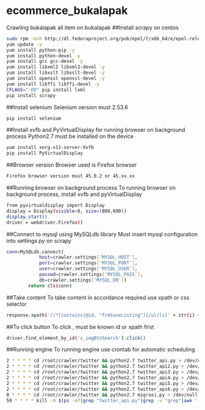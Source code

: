 # ecommerce_bukalapak
Crawling bukalapak all item on bukalapak
##Install scrapy on centos
```bash 
sudo rpm -Uvh http://dl.fedoraproject.org/pub/epel/7/x86_64/e/epel-release-7-5.noarch.rpm
yum update -y 
yum install python-pip -y 
yum install python-devel -y 
yum install gcc gcc-devel -y 
yum install libxml2 libxml2-devel -y 
yum install libxslt libxslt-devel -y 
yum install openssl openssl-devel -y 
yum install libffi libffi-devel -y 
CFLAGS="-O0" pip install lxml 
pip install scrapy 
```

##Install selenium
Selenium version must 2.53.6
```bash
pip install selenium
```
##Install xvfb and PyVirtualDisplay for running browser on background process
Python2.7 must be installed on the device
```bash
yum install xorg-x11-server-Xvfb 
pip install PyVirtualDisplay 
```
##Browser version
Browser used is Firefox browser
```bash
Firefox browser version must 45.0.2 or 45.xx.xx 
```
##Running browser on background process
To running browser on background process, install xvfb and pyVirtualDisplay
```bash
from pyvirtualdisplay import Display
display = Display(visible=0, size=(800,600)) 
display.start() 
driver = webdriver.Firefox() 
```
##Connect to mysql using MySQLdb library
Must insert mysql configuration into settings.py on scrapy </br>
```bash
conn=MySQLdb.connect(  
            host=crawler.settings['MYSQL_HOST'], 
            port=crawler.settings['MYSQL_PORT'], 
            user=crawler.settings['MYSQL_USER'],
            passwd=crawler.settings['MYSQL_PASS'],
            db=crawler.settings['MYSQL_DB'])
        return cls(conn)
```
##Take content
To take content in accordance required use xpath or css selector
```bash
response.xpath('//*[contains(@id, "frmSaveListing")]/ul/li[' + str(i) + ']//*[contains(@class, "article-right")]/span/text()').extract_first()
```
##To click button
To click , must be known id or xpath first
```bash
driver.find_element_by_id('s_imgBtnSearch').click()
```
##Running engine
To running engine use crontab for automatic scheduling
```bash
2 * * * * cd /root/crawler/twitter && python2.7 twitter_api.py > /dev/null 2>&1
2 * * * * cd /root/crawler/twitter && python2.7 twitter_api2.py > /dev/null 2>&1
2 * * * * cd /root/crawler/twitter && python2.7 twitter_api3.py > /dev/null 2>&1
2 * * * * cd /root/crawler/twitter && python2.7 twitter_api4.py > /dev/null 2>&1
2 * * * * cd /root/crawler/twitter && python2.7 twitter_api5.py > /dev/null 2>&1
2 * * * * cd /root/crawler/twitter && python2.7 twitter_api6.py > /dev/null 2>&1
8 * * * * cd /root/crawler/twitter && python2.7 migrasi.py > /dev/null 2>&1
59 * * * * kill -9 $(ps -ef|grep "twitter_api.py"|grep -v "grep"|awk '{print $2}') %% kill -9 $(ps -ef|grep "twitter_api2.py"|grep -v "grep"|awk '{print $2}')
```
